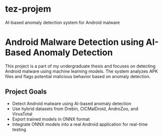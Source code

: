 # tez-projem
AI-based anomaly detection system for Android malware
# Android Malware Detection using AI-Based Anomaly Detection

This project is a part of my undergraduate thesis and focuses on detecting Android malware using machine learning models. The system analyzes APK files and flags potential malicious behavior based on anomaly detection.

## Project Goals

- Detect Android malware using AI-based anomaly detection
- Use hybrid datasets from Drebin, CICMalDroid, AndroZoo, and VirusTotal
- Export trained models in ONNX format
- Integrate ONNX models into a real Android application for real-time testing
